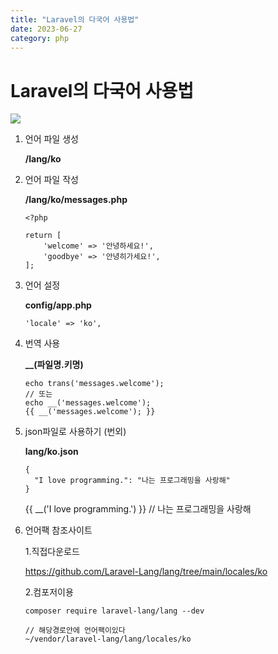 ```yaml
---
title: "Laravel의 다국어 사용법"
date: 2023-06-27
category: php
---
```


# Laravel의 다국어 사용법

![](/storage/20230627234243282029.jpg)

1. 언어 파일 생성

   **/lang/ko**
2. 언어 파일 작성

   **/lang/ko/messages.php**

   ```
   <?php

   return [
       'welcome' => '안녕하세요!',
       'goodbye' => '안녕히가세요!',
   ];
   ```
3. 언어 설정

   **config/app.php**

   ```
   'locale' => 'ko',
   ```
4. 번역 사용

   **\_\_(파일명.키명)**

   ```
   echo trans('messages.welcome');
   // 또는
   echo __('messages.welcome');
   {{ __('messages.welcome'); }}
   ```
5. json파일로 사용하기 (번외)

   **lang/ko.json**

   ```
   {
     "I love programming.": "나는 프로그래밍을 사랑해"
   }
   ```

   {{ \_\_('I love programming.') }} // 나는 프로그래밍을 사랑해

6. 언어팩 참조사이트

   1.직접다운로드

   https://github.com/Laravel-Lang/lang/tree/main/locales/ko

   2.컴포저이용

   ```
   composer require laravel-lang/lang --dev

   // 해당경로안에 언어팩이있다
   ~/vendor/laravel-lang/lang/locales/ko 
   ```
